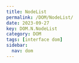```yaml
---
title: NodeList
permalink: /DOM/NodeList/
date: 2023-09-27
key: DOM.N.NodeList
category: DOM
tags: [interface dom]
sidebar:
  nav: dom
---
```


